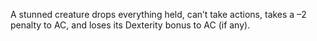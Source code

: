 A stunned creature drops everything held, can’t take actions, takes a –2 penalty to AC, and loses its Dexterity bonus to AC (if any).
